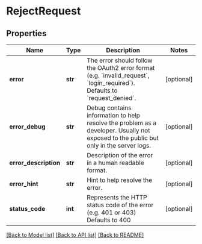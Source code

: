 # RejectRequest


## Properties
Name | Type | Description | Notes
------------ | ------------- | ------------- | -------------
**error** | **str** | The error should follow the OAuth2 error format (e.g. &#x60;invalid_request&#x60;, &#x60;login_required&#x60;).  Defaults to &#x60;request_denied&#x60;. | [optional] 
**error_debug** | **str** | Debug contains information to help resolve the problem as a developer. Usually not exposed to the public but only in the server logs. | [optional] 
**error_description** | **str** | Description of the error in a human readable format. | [optional] 
**error_hint** | **str** | Hint to help resolve the error. | [optional] 
**status_code** | **int** | Represents the HTTP status code of the error (e.g. 401 or 403)  Defaults to 400 | [optional] 

[[Back to Model list]](../README.md#documentation-for-models) [[Back to API list]](../README.md#documentation-for-api-endpoints) [[Back to README]](../README.md)


